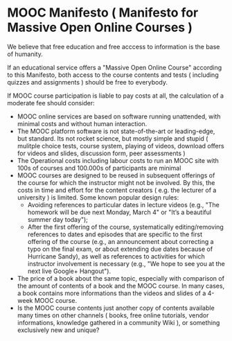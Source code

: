 # MOOC Manifesto ( Manifesto for Massive Open Online Courses )

We believe that free education and free acccess to information is the base of humanity.

If an educational service offers a "Massive Open Online Course" according to this Manifesto,
both access to the course contents and tests ( including quizzes and assignments ) should be free to everybody.

If MOOC course participation is liable to pay costs at all, the calculation of a moderate fee should consider:
- MOOC online services are based on software running unattended, with minimal costs and without human interaction.
- The MOOC platform software is not state-of-the-art or leading-edge, but standard. Its not rocket science, but mostly simple and stupid ( mulitple choice tests, course system, playing of videos, download offers for videos and slides, discussion form, peer assessments )
- The Operational costs including labour costs to run an MOOC site with 100s of courses and 100.000s of participants are minimal
- MOOC courses are designed to be reused in subsequent offerings of the course for which the instructor might not be involved. By this, the costs in time and effort for the content creators ( e.g. the lecturer of a university ) is limited. Some known popular design rules:
  - Avoiding references to particular dates in lecture videos (e.g., "The homework will be due next Monday, March 4" or "It’s a beautiful summer day today");
  - After the first offering of the course, systematically editing/removing references to dates and episodes that are specific to the first offering of the course (e.g., an announcement about correcting a typo on the final exam, or about extending due dates because of Hurricane Sandy), as well as references to activities for which instructor involvement is necessary (e.g., "We hope to see you at the next live Google+ Hangout").
- The price of a book about the same topic, especially with comparison of the amount of contents of a book and the MOOC course. In many cases, a book contains more informations than the videos and slides of a 4-week MOOC course.
- Is the MOOC course contents just another copy of contents available many times on other channels ( books, free online tutorials, vendor informations, knowledge gathered in a community Wiki ), or something exclusively new and unique?
